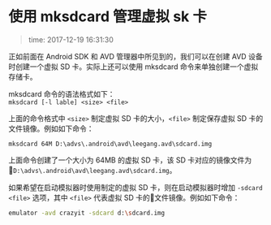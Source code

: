 # 使用 mksdcard 管理虚拟 sk 卡
>time: 2017-12-19 16:31:30

正如前面在 Android SDK 和 AVD 管理器中所见到的，我们可以在创建 AVD 设备时创建一个虚拟 SD 卡。实际上还可以使用 mksdcard 命令来单独创建一个虚拟存储卡。

mksdcard 命令的语法格式如下：  
`mksdcard [-l lable] <size> <file>`

上面的命令格式中 `<size>` 制定虚拟 SD 卡的大小，`<file>` 制定保存虚拟 SD 卡的文件镜像。例如如下命令：
```
mksdcard 64M D:\advs\.android\avd\leegang.avd\sdcard.img
```
上面命令创建了一个大小为 64MB 的虚拟 SD 卡，该 SD 卡对应的镜像文件为 `D:\advs\.android\avd\leegang.avd\sdcard.img`。

如果希望在启动模拟器时使用制定的虚拟 SD 卡，则在启动模拟器时增加 `-sdcard <file>` 选项，其中 `<file>` 代表虚拟 SD 卡的文件镜像。例如如下命令：
```bash
emulator -avd crazyit -sdcard d:\sdcard.img
```